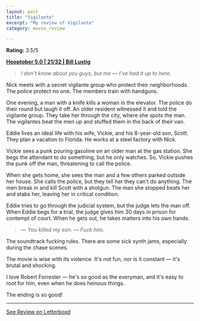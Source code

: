 ```yaml
---
layout: post
title: "Vigilante"
excerpt: "My review of Vigilante"
category: movie_review

---
```


**Rating:** 3.5/5

<b><a href="https://boxd.it/pRFMi/detail" rel="nofollow">Hooptober 5.0 | 21/32 | Bill Lustig</a></b>

<blockquote><i>I don't know about you guys, but me — I've had it up to here.</i></blockquote>Nick meets with a secret vigilante group who protect their neighborhoods. The police protect no one. The members train with handguns.

One evening, a man with a knife kills a woman in the elevator. The police do their round but laugh it off. An older resident witnessed it and told the vigilante group. They take her through the city, where she spots the man. The vigilantes beat the men up and stuffed them in the back of their van.

Eddie lives an ideal life with his wife, Vickie, and his 8-year-old son, Scott. They plan a vacation to Florida. He works at a steel factory with Nick.

Vickie sees a punk pouring gasoline on an older man at the gas station. She begs the attendant to do something, but he only watches. So, Vickie pushes the punk off the man, threatening to call the police.

When she gets home, she sees the man and a few others parked outside her house. She calls the police, but they tell her they can't do anything. The men break in and kill Scott with a shotgun. The man she stopped beats her and stabs her, leaving her in critical condition.

Eddie tries to go through the judicial system, but the judge lets the man off. When Eddie begs for a trial, the judge gives him 30 days in prison for contempt of court. When he gets out, he takes matters into his own hands.

<blockquote><i>— You killed my son.
</i><i>— Fuck him.</i></blockquote>The soundtrack fucking rules. There are some sick synth jams, especially during the chase scenes.

The movie is wise with its violence. It's not fun, nor is it constant — it's brutal and shocking.

I love Robert Forrester — he's so good as the everyman, and it's easy to root for him, even when he does heinous things.

The ending is so good!

<hr>

[See Review on Letterboxd](https://boxd.it/6kMdgF)
